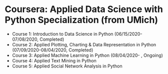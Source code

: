 # Coursera: Applied Data Science with Python Specialization (from UMich)

* Course 1: Introduction to Data Science in Python (06/15/2020-07/08/2020, Completed)
* Course 2: Applied Plotting, Charting & Data Representation in Python (07/09/2020-08/04/2020, Completed)
* Course 3: Applied Machine Learning in Python (08/04/2020- , Ongoing)
* Course 4: Applied Text Mining in Python
* Course 5: Applied Social Network Analysis in Python
